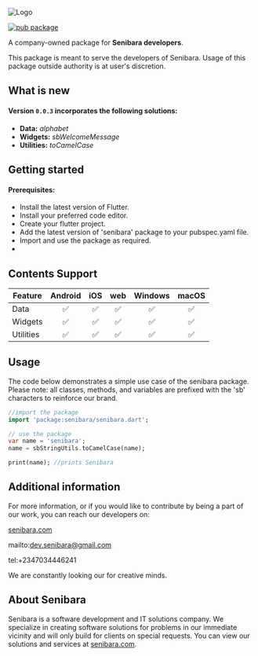 ![Logo](https://firebasestorage.googleapis.com/v0/b/senibara-5bb45.appspot.com/o/Logos%2Flogo-ht.png?alt=media&token=94d271ef-77bd-409f-81bd-354e27034878)

[![pub package](https://img.shields.io/pub/v/senibara.svg)](https://pub.dev/packages/senibara)

A company-owned package for **Senibara developers**. 

This package is meant to serve the developers of Senibara.
Usage of this package outside authority is at user's discretion.

## What is new
#### Version `0.0.3` incorporates the following solutions:
- **Data:** *alphabet*
- **Widgets:** *sbWelcomeMessage*
- **Utilities:** *toCamelCase*

## Getting started
#### Prerequisites:
- Install the latest version of Flutter.
- Install your preferred code editor.
- Create your flutter project.
- Add the latest version of 'senibara' package to your pubspec.yaml file.
- Import and use the package as required.
- 
## Contents Support
| Feature                        | Android | iOS | web | Windows | macOS |
| ------------------------------ | :-----: | :-: | :---: | :-: | :-----: |
| Data                  | ✅      | ✅  | ✅    | ✅  | ✅      |     
| Widgets                | ✅      | ✅  | ✅    | ✅  | ✅      | 
| Utilities                | ✅      | ✅  | ✅    | ✅  | ✅      | 

## Usage
The code below demonstrates a simple use case of the senibara package. Please note: all classes, methods, and variables are prefixed with the 'sb' characters to reinforce our brand.

```dart
//import the package
import 'package:senibara/senibara.dart';

// use the package
var name = 'senibara';
name = sbStringUtils.toCamelCase(name);

print(name); //prints Senibara
```

## Additional information

For more information, or if you would like to contribute by being a part of our work, you can reach our developers on:

[senibara.com]

mailto:dev.senibara@gmail.com

tel:+2347034446241

We are constantly looking our for creative minds.


## About Senibara

Senibara is a software development and IT solutions company.
We specialize in creating software solutions for problems in our immediate vicinity and will only build for clients on special requests.
You can view our solutions and services at [senibara.com].




[sbLogo]: https://firebasestorage.googleapis.com/v0/b/senibara-5bb45.appspot.com/o/Logos%2Flogo-ht.png?alt=media&token=94d271ef-77bd-409f-81bd-354e27034878
[senibara.com]: https://senibara.com